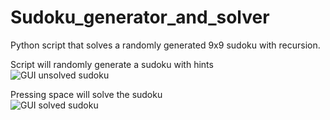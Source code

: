 # Sudoku_generator_and_solver
Python script that solves a randomly generated 9x9 sudoku with recursion.

Script will randomly generate a sudoku with hints <br/>
![GUI unsolved sudoku](https://i.imgur.com/7R8urhP.png)

Pressing space will solve the sudoku<br/>
![GUI solved sudoku](https://i.imgur.com/IxkVNmq.png)
